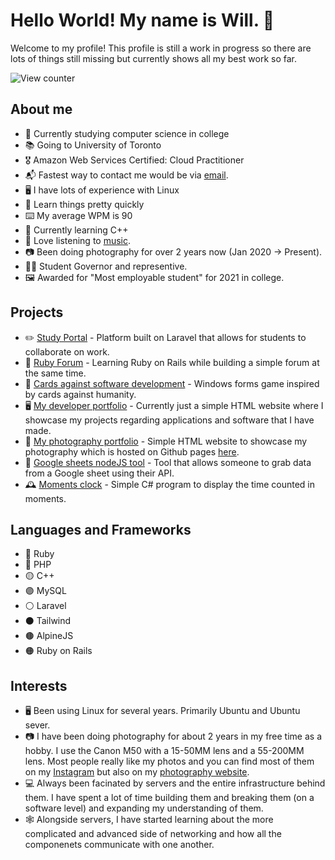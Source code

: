 # Hello World! My name is Will. :wave:

Welcome to my profile! This profile is still a work in progress so there are lots of things still missing but currently shows all my best work so far.

![View counter](https://komarev.com/ghpvc/?username=WillTheDeveloper)

## About me

- 🏫 Currently studying computer science in college
- 📚 Going to University of Toronto
- 🎖️ Amazon Web Services Certified: Cloud Practitioner
- 📬 Fastest way to contact me would be via [email](mailto:willthedeveloper13@gmail.com).
- 🖥️ I have lots of experience with Linux
- 🧠 Learn things pretty quickly
- ⌨️ My average WPM is 90
- 📖 Currently learning C++
- 🎵 Love listening to [music](https://open.spotify.com/user/willthedeveloper13?si=9c99a449c0b04192).
- 📷 Been doing photography for over 2 years now (Jan 2020 -> Present).
- 🧑‍🎓 Student Governor and representive.
- 🖼️ Awarded for "Most employable student" for 2021 in college.

## Projects

- ✏️ [Study Portal](https://github.com/WillTheDeveloper/StudyPortal) - Platform built on Laravel that allows for students to collaborate on work.
- 💎 [Ruby Forum](https://github.com/WillTheDeveloper/RailsForum) - Learning Ruby on Rails while building a simple forum at the same time.
- 🎲 [Cards against software development](https://github.com/WillTheDeveloper/CardsAgainstSoftwareDevelopment) - Windows forms game inspired by cards against humanity.
- 🖥️ [My developer portfolio](https://github.com/WillTheDeveloper/SimpleDevelopersPortfolio) - Currently just a simple HTML website where I showcase my projects regarding applications and software that I have made.
- 📸 [My photography portfolio](https://github.com/WillTheDeveloper/SimplePhotographyPortfolio) - Simple HTML website to showcase my photography which is hosted on Github pages [here](http://willthephotographer.co.uk).
- 📓 [Google sheets nodeJS tool](https://github.com/WillTheDeveloper/node-sheets-tool) - Tool that allows someone to grab data from a Google sheet using their API.
- 🕰️ [Moments clock](https://github.com/WillTheDeveloper/MomentsClock) - Simple C# program to display the time counted in moments.

## Languages and Frameworks

- 🔴 Ruby
- 🔵 PHP
- 🟡 C++
- 🟣 MySQL
- ⚪ Laravel
- ⚫ Tailwind
- 🟤 AlpineJS
- 🟠 Ruby on Rails

## Interests

- 🖥️ Been using Linux for several years. Primarily Ubuntu and Ubuntu sever.
- 📷 I have been doing photography for about 2 years in my free time as a hobby. I use the Canon M50 with a 15-50MM lens and a 55-200MM lens. Most people really like my photos and you can find most of them on my [Instagram]() but also on my [photography website]().
- 💻 Always been facinated by servers and the entire infrastructure behind them. I have spent a lot of time building them and breaking them (on a software level) and expanding my understanding of them.
- 🕸️ Alongside servers, I have started learning about the more complicated and advanced side of networking and how all the componenets communicate with one another.
